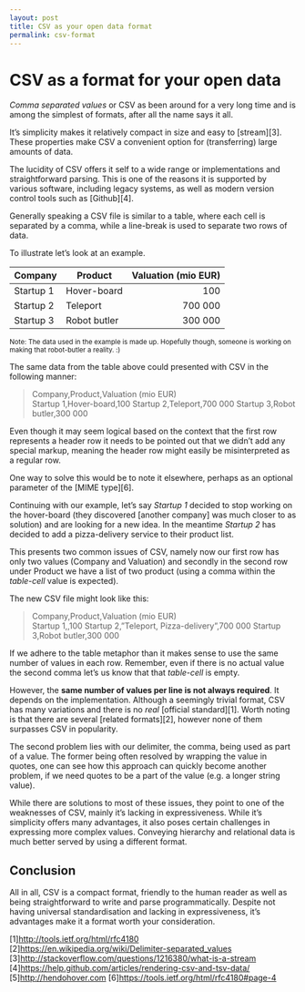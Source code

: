 ```yaml
---
layout: post
title: CSV as your open data format
permalink: csv-format
---
```


# CSV as a format for your open data

*Comma separated values* or CSV as been around for a very long time and is among the simplest of formats, after all the name says it all.

It’s simplicity makes it relatively compact in size and easy to [stream][3]. These properties make CSV a convenient option for (transferring) large amounts of data.

The lucidity of CSV offers it self to a wide range or implementations and straightforward parsing. This is one of the reasons it is supported by various software, including legacy systems, as well as modern version control tools such as [Github][4].

Generally speaking a CSV file is similar to a table, where each cell is separated by a comma, while a line-break is used to separate two rows of data. 

To illustrate let’s look at an example.

| Company   | Product      | Valuation (mio EUR) |
| ----------| ------------ | -------------------:|
| Startup 1 | Hover-board  | 100                 |
| Startup 2 | Teleport     | 700 000             |
| Startup 3 | Robot butler | 300 000             |

<small>Note: The data used in the example is made up. Hopefully though, someone is working on making that robot-butler a reality. :) </small>

The same data from the table above could presented with CSV in the following manner:

> Company,Product,Valuation (mio EUR)    
> Startup 1,Hover-board,100
> Startup 2,Teleport,700 000
> Startup 3,Robot butler,300 000

Even though it may seem logical based on the context that the first row represents a header row it needs to be pointed out that we didn’t add any special markup, meaning the header row might easily be misinterpreted as a regular row.
 
One way to solve this would be to note it elsewhere, perhaps as an optional parameter of the [MIME type][6].

Continuing with our example, let’s say *Startup 1* decided to stop working on the hover-board (they discovered [another company] was much closer to as solution) and are looking for a new idea. In the meantime *Startup 2* has decided to add a pizza-delivery service to their product list.
 
This presents two common issues of CSV, namely now our first row has only two values (Company and Valuation) and secondly in the second row under Product we have a list of two product (using a comma within the *table-cell* value is expected).

The new CSV file might look like this:

> Company,Product,Valuation (mio EUR)    
> Startup 1,,100
> Startup 2,”Teleport, Pizza-delivery”,700 000
> Startup 3,Robot butler,300 000

If we adhere to the table metaphor than it makes sense to use the same number of values in each row. Remember, even if there is no actual value the second comma let’s us know that that *table-cell* is empty. 

However, the **same number of values per line is not always required**. It depends on the implementation. Although a seemingly trivial format, CSV has many variations and there is no *real* [official standard][1]. Worth noting is that there are several [related formats][2], however none of them surpasses CSV in popularity. 

The second problem lies with our delimiter, the comma, being used as part of a value. The former being often resolved by wrapping the value in quotes, one can see how this approach can quickly become another problem, if we need quotes to be a part of the value (e.g. a longer string value). 

While there are solutions to most of these issues, they point to one of the weaknesses of CSV, mainly it’s lacking in expressiveness. While it’s simplicity offers many advantages, it also poses certain challenges in expressing more complex values. Conveying hierarchy and relational data is much better served by using a different format.

## Conclusion
All in all, CSV is a compact format, friendly to the human reader as well as being straightforward to write and parse programmatically. Despite not having universal standardisation and lacking in expressiveness, it’s advantages make it a format worth your consideration.

[1]http://tools.ietf.org/html/rfc4180
[2]https://en.wikipedia.org/wiki/Delimiter-separated_values
[3]http://stackoverflow.com/questions/1216380/what-is-a-stream
[4]https://help.github.com/articles/rendering-csv-and-tsv-data/
[5]http://hendohover.com
[6]https://tools.ietf.org/html/rfc4180#page-4